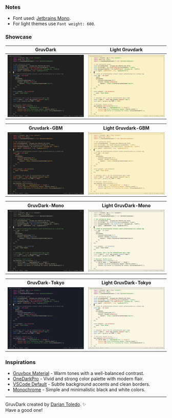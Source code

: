 ### Notes
- Font used: [Jetbrains Mono](https://www.jetbrains.com/lp/mono).
- For light themes use `Font weight: 600`.

### Showcase

<!-- Gruvdark -->
<table width="100%">
  <tr>
    <th width="50%">GruvDark</th>
    <th width="50%">Light Gruvdark</th>
  </tr>
  <tr>
    <th><img src="images/gruvdark.png" width="100%"><img></th>
    <th><img src="images/light-gruvdark.png" width="100%"><img></th>
  </tr>
</table>

<!-- Gruvdark-GBM -->
<table width="100%">
  <tr>
    <th width="50%">Gruvdark-GBM</th>
    <th width="50%">Light Gruvdark-GBM</th>
  </tr>
  <tr>
    <td><img src="images/gruvdark-gbm.png" width="100%"><img></td>
    <td><img src="images/light-gruvdark-gbm.png" width="100%"><img></td>
  </tr>
</table>

<!-- Gruvdark-Mono -->
<table width="100%">
  <tr>
    <th width="50%">GruvDark-Mono</th>
    <th width="50%">Light GruvDark-Mono</th>
  </tr>
  <tr>
    <td><img src="images/gruvdark-mono.png" width="100%"><img></td>
    <td><img src="images/light-gruvdark-mono.png" width="100%"><img></td>
  </tr>
</table>

<!-- Gruvdark-Tokyo -->
<table width="100%">
  <tr>
    <th width="50%">GruvDark-Tokyo</th>
    <th width="50%">Light GruvDark-Tokyo</th>
  </tr>
  <tr>
    <td><img src="images/gruvdark-tokyo.png" width="100%"><img></td>
    <td><img src="images/light-gruvdark-tokyo.png" width="100%"><img></td>
  </tr>
</table>

### Inspirations

-  [Gruvbox Material](https://github.com/sainnhe/gruvbox-material-vscode) - Warm tones with a well-balanced contrast.
-  [OneDarkPro](https://github.com/Binaryify/OneDark-Pro) - Vivid and strong color  palette with modern flair.
-  [VSCode Default](https://github.com/microsoft/vscode) - Subtle background accents and clean borders.
-  [Monochrome](https://marketplace.visualstudio.com/items?itemName=anotherglitchinthematrix.monochrome) - Simple and minimalistic black and white colors.

---

GruvDark created by <a href="https://github.com/darianmorat">Darian Toledo</a>. ✨ <br />
Have a good one!
